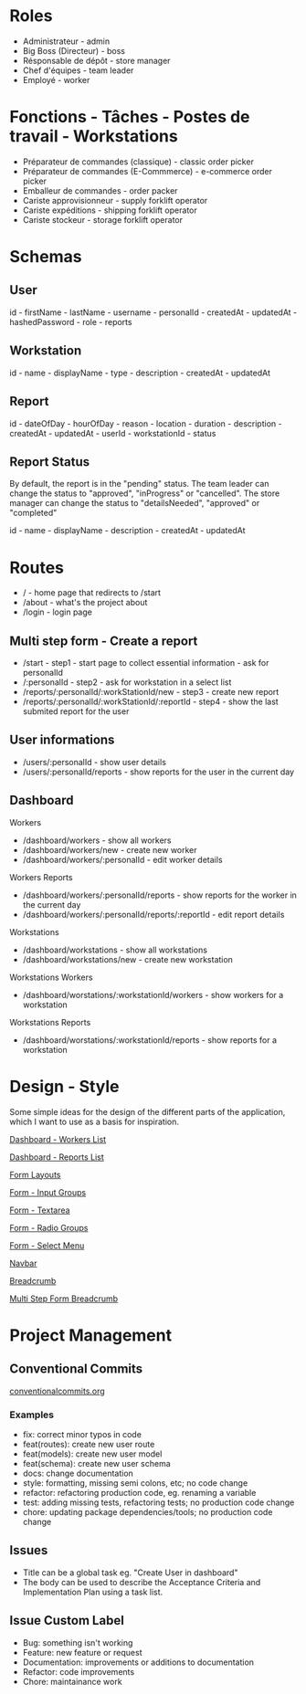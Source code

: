 # Roles

- Administrateur - admin
- Big Boss (Directeur) - boss
- Résponsable de dépôt - store manager
- Chef d'équipes - team leader
- Employé - worker

# Fonctions - Tâches - Postes de travail - Workstations

- Préparateur de commandes (classique) - classic order picker
- Préparateur de commandes (E-Commmerce) - e-commerce order picker
- Emballeur de commandes - order packer
- Cariste approvisionneur - supply forklift operator
- Cariste expéditions - shipping forklift operator
- Cariste stockeur - storage forklift operator

# Schemas

## User

id - firstName - lastName - username - personalId - createdAt - updatedAt - hashedPassword - role -
reports

## Workstation

id - name - displayName - type - description - createdAt - updatedAt

## Report

id - dateOfDay - hourOfDay - reason - location - duration - description - createdAt - updatedAt -
userId - workstationId - status

## Report Status

By default, the report is in the "pending" status. The team leader can change the status to
"approved", "inProgress" or "cancelled". The store manager can change the status to "detailsNeeded",
"approved" or "completed"

id - name - displayName - description - createdAt - updatedAt

# Routes

- / - home page that redirects to /start
- /about - what's the project about
- /login - login page

## Multi step form - Create a report

- /start - step1 - start page to collect essential information - ask for personalId
- /:personalId - step2 - ask for workstation in a select list
- /reports/:personalId/:workStationId/new - step3 - create new report
- /reports/:personalId/:workStationId/:reportId - step4 - show the last submited report for the user

## User informations

- /users/:personalId - show user details
- /users/:personalId/reports - show reports for the user in the current day

## Dashboard

Workers

- /dashboard/workers - show all workers
- /dashboard/workers/new - create new worker
- /dashboard/workers/:personalId - edit worker details

Workers Reports

- /dashboard/workers/:personalId/reports - show reports for the worker in the current day
- /dashboard/workers/:personalId/reports/:reportId - edit report details

Workstations

- /dashboard/workstations - show all workstations
- /dashboard/workstations/new - create new workstation

Workstations Workers

- /dashboard/worstations/:workstationId/workers - show workers for a workstation

Workstations Reports

- /dashboard/worstations/:workstationId/reports - show reports for a workstation

# Design - Style

Some simple ideas for the design of the different parts of the application, which I want to use as a
basis for inspiration.

[Dashboard - Workers List](https://tailwindui.com/components/application-ui/lists/grid-lists#component-08e8555b844010db1f30cbafc8be6222)

[Dashboard - Reports List](https://tailwindui.com/components/application-ui/lists/feeds#component-81e5ec57a92ddcadaa913e7bb68336fe)

[Form Layouts](https://tailwindui.com/components/application-ui/forms/form-layouts#component-dcf2bee8aa4fbef0d4623df5b9718da8)

[Form - Input Groups](https://tailwindui.com/components/application-ui/forms/input-groups#component-7a5297f99a5ed22df80939dd1986de5f)

[Form - Textarea](https://tailwindui.com/components/application-ui/forms/textareas#component-4dfa34096e750fe0cc9a5086286bc441)

[Form - Radio Groups](https://tailwindui.com/components/application-ui/forms/radio-groups#component-f77fa2476964716cd375c934954229ae)

[Form - Select Menu](https://tailwindui.com/components/application-ui/forms/select-menus#component-c549ac2695455cb78d529c3a00293fe0)

[Navbar](https://tailwindui.com/components/application-ui/navigation/navbars#component-d833265bea66e95da3b499411d4d49b3)

[Breadcrumb](https://tailwindui.com/components/application-ui/navigation/breadcrumbs#component-7dc6ffff20237868ddf0e7d21cf17cf1)

[Multi Step Form Breadcrumb](https://tailwindui.com/components/application-ui/navigation/steps#component-ef491b1515ff05e8cc7429f37bc0fae5)

# Project Management

## Conventional Commits

[conventionalcommits.org](https://www.conventionalcommits.org/en/v1.0.0/)

### Examples

- fix: correct minor typos in code
- feat(routes): create new user route
- feat(models): create new user model
- feat(schema): create new user schema
- docs: change documentation
- style: formatting, missing semi colons, etc; no code change
- refactor: refactoring production code, eg. renaming a variable
- test: adding missing tests, refactoring tests; no production code change
- chore: updating package dependencies/tools; no production code change

## Issues

- Title can be a global task eg. "Create User in dashboard"
- The body can be used to describe the Acceptance Criteria and Implementation Plan using a task
  list.

## Issue Custom Label

- Bug: something isn't working
- Feature: new feature or request
- Documentation: improvements or additions to documentation
- Refactor: code improvements
- Chore: maintainance work
